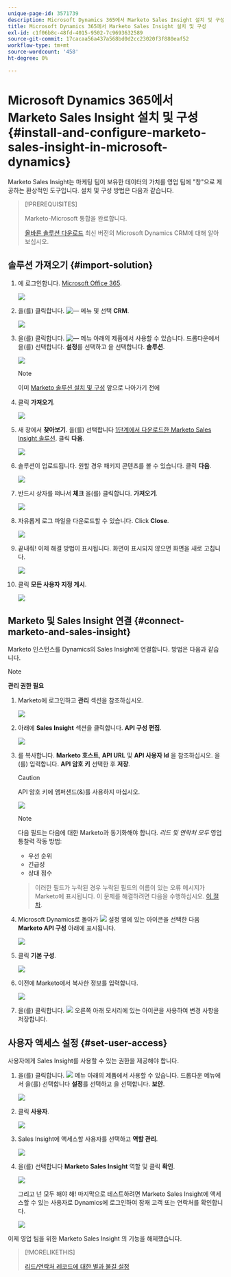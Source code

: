 ```yaml
---
unique-page-id: 3571739
description: Microsoft Dynamics 365에서 Marketo Sales Insight 설치 및 구성 - Marketo 문서 - 제품 설명서
title: Microsoft Dynamics 365에서 Marketo Sales Insight 설치 및 구성
exl-id: c1f06b8c-48fd-4015-9502-7c9693632589
source-git-commit: 17cacaa56a437a568bd0d2cc23020f3f880eaf52
workflow-type: tm+mt
source-wordcount: '458'
ht-degree: 0%

---
```


# Microsoft Dynamics 365에서 Marketo Sales Insight 설치 및 구성 {#install-and-configure-marketo-sales-insight-in-microsoft-dynamics}

Marketo Sales Insight는 마케팅 팀이 보유한 데이터의 가치를 영업 팀에 &quot;창&quot;으로 제공하는 환상적인 도구입니다. 설치 및 구성 방법은 다음과 같습니다.

>[!PREREQUISITES]
>
>Marketo-Microsoft 통합을 완료합니다.
>
>[올바른 솔루션 다운로드](/help/marketo/product-docs/marketo-sales-insight/msi-for-microsoft-dynamics/installing/download-the-marketo-sales-insight-solution-for-microsoft-dynamics.md) 최신 버전의 Microsoft Dynamics CRM에 대해 알아보십시오.

## 솔루션 가져오기 {#import-solution}

1. 에 로그인합니다. [Microsoft Office 365](https://login.microsoftonline.com/).

   ![](assets/image2015-3-16-15-58-55.png)

1. 을(를) 클릭합니다. ![—](assets/image2015-3-16-16-1-13.png) 메뉴 및 선택 **CRM**.

   ![](assets/image2015-3-16-16-0-10.png)

1. 을(를) 클릭합니다. ![—](assets/image2015-5-13-10-5-8.png) 메뉴 아래의 제품에서 사용할 수 있습니다. 드롭다운에서 을(를) 선택합니다. **설정**&#x200B;를 선택하고 을 선택합니다. **솔루션**.

   ![](assets/image2015-5-13-10-4-1.png)

   >[!NOTE]
   >
   >이미 [Marketo 솔루션 설치 및 구성](/help/marketo/product-docs/crm-sync/microsoft-dynamics-sync/sync-setup/microsoft-dynamics-365-with-ropc-connection/step-1-of-4-install.md) 앞으로 나아가기 전에

1. 클릭 **가져오기**.

   ![](assets/image2014-12-12-9-3a5-3a27.png)

1. 새 창에서 **찾아보기**. 을(를) 선택합니다 [1단계에서 다운로드한 Marketo Sales Insight 솔루션](#msi). 클릭 **다음**.

   ![](assets/image2015-5-13-15-3a38-3a49.png)

1. 솔루션이 업로드됩니다. 원할 경우 패키지 콘텐츠를 볼 수 있습니다. 클릭 **다음**.

   ![](assets/image2014-12-12-9-3a6-3a10.png)

1. 반드시 상자를 떠나서 **체크** 을(를) 클릭합니다. **가져오기**.

   ![](assets/image2014-12-12-9-3a6-3a19.png)

1. 자유롭게 로그 파일을 다운로드할 수 있습니다. Click **Close**.

   ![](assets/image2014-12-12-9-3a6-3a29.png)

1. 끝내줘! 이제 해결 방법이 표시됩니다. 화면이 표시되지 않으면 화면을 새로 고칩니다.

   ![](assets/image2015-5-13-15-3a42-3a29.png)

1. 클릭 **모든 사용자 지정 게시**.

   ![](assets/image2015-11-10-11-3a15-3a40.png)

## Marketo 및 Sales Insight 연결 {#connect-marketo-and-sales-insight}

Marketo 인스턴스를 Dynamics의 Sales Insight에 연결합니다. 방법은 다음과 같습니다.

>[!NOTE]
>
>**관리 권한 필요**

1. Marketo에 로그인하고 **관리** 섹션을 참조하십시오.

   ![](assets/image2014-12-12-9-3a6-3a50.png)

1. 아래에 **Sales Insight** 섹션을 클릭합니다. **API 구성 편집**.

   ![](assets/image2014-12-12-9-3a7-3a0.png)

1. 를 복사합니다. **Marketo 호스트**, **API URL** 및 **API 사용자 Id** 을 참조하십시오. 을(를) 입력합니다. **API 암호 키** 선택한 후 **저장**.

   >[!CAUTION]
   >
   >API 암호 키에 앰퍼샌드(&amp;)를 사용하지 마십시오.

   ![](assets/image2014-12-12-9-3a7-3a9.png)

   >[!NOTE]
   >
   >다음 필드는 다음에 대한 Marketo과 동기화해야 합니다. _리드 및 연락처 모두_ 영업 통찰력 작동 방법:
   >
   > * 우선 순위
   > * 긴급성
   > * 상대 점수

   >
   >이러한 필드가 누락된 경우 누락된 필드의 이름이 있는 오류 메시지가 Marketo에 표시됩니다. 이 문제를 해결하려면 다음을 수행하십시오. [이 절차](/help/marketo/product-docs/marketo-sales-insight/msi-for-microsoft-dynamics/setting-up-and-using/required-fields-for-syncing-marketo-with-dynamics.md).

1. Microsoft Dynamics로 돌아가 ![](assets/image2015-5-13-15-3a49-3a19.png) 설정 옆에 있는 아이콘을 선택한 다음 **Marketo API 구성** 아래에 표시됩니다.

   ![](assets/image2015-5-13-16-3a4-3a1.png)

1. 클릭 **기본 구성**.

   ![](assets/image2015-5-13-16-3a5-3a2.png)

1. 이전에 Marketo에서 복사한 정보를 입력합니다.

   ![](assets/image2015-5-13-16-3a7-3a6.png)

1. 을(를) 클릭합니다. ![](assets/image2015-5-13-16-3a8-3a51.png) 오른쪽 아래 모서리에 있는 아이콘을 사용하여 변경 사항을 저장합니다.

## 사용자 액세스 설정 {#set-user-access}

사용자에게 Sales Insight를 사용할 수 있는 권한을 제공해야 합니다.

1. 을(를) 클릭합니다. ![](assets/image2015-5-13-10-3a5-3a8.png) 메뉴 아래의 제품에서 사용할 수 있습니다. 드롭다운 메뉴에서 을(를) 선택합니다 **설정**&#x200B;를 선택하고 을 선택합니다. **보안**.

   ![](assets/image2015-5-13-16-3a12-3a12.png)

1. 클릭 **사용자**.

   ![](assets/image2015-4-29-14-3a57-3a46.png)

1. Sales Insight에 액세스할 사용자를 선택하고 **역할 관리**.

   ![](assets/image2015-4-29-14-3a59-3a31.png)

1. 을(를) 선택합니다 **Marketo Sales Insight** 역할 및 클릭 **확인**.

   ![](assets/image2014-12-12-9-3a9-3a22.png)

   그리고 넌 모두 해야 해! 마지막으로 테스트하려면 Marketo Sales Insight에 액세스할 수 있는 사용자로 Dynamics에 로그인하여 잠재 고객 또는 연락처를 확인합니다.

   ![](assets/image2015-4-29-15-3a2-3a27.png)

이제 영업 팀을 위한 Marketo Sales Insight 의 기능을 해제했습니다.

>[!MORELIKETHIS]
>
>[리드/연락처 레코드에 대한 별과 불길 설정](/help/marketo/product-docs/marketo-sales-insight/msi-for-microsoft-dynamics/setting-up-and-using/setting-up-stars-and-flames-for-lead-contact-records.md)
